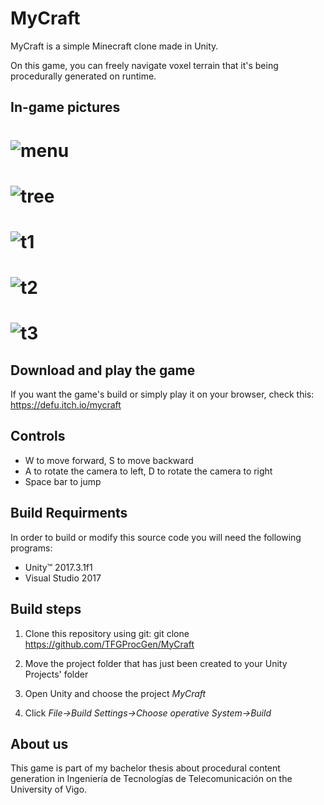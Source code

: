 # MyCraft

MyCraft is a simple Minecraft clone made in Unity.

On this game, you can freely navigate voxel terrain that it's being procedurally generated on runtime.

## In-game pictures

# ![menu](https://imgur.com/i1Ar16v.png)
# ![tree](https://imgur.com/x6vNAbP.png)
# ![t1](https://imgur.com/qdGQzmm.png)
# ![t2](https://imgur.com/Pxm7HOc.png)
# ![t3](https://imgur.com/TbKF0WK.png)
 
## Download and play the game
 
 If you want the game's build or simply play it on your browser, check this: https://defu.itch.io/mycraft
 
## Controls

- W to move forward, S to move backward
- A to rotate the camera to left, D to rotate the camera to right
- Space bar to jump
 
## Build Requirments
 
In order to build or modify this source code you will need the following programs:
 
 - Unity™ 2017.3.1f1
 - Visual Studio 2017
 
## Build steps
 
 1. Clone this repository using git: git clone https://github.com/TFGProcGen/MyCraft
 
 2. Move the project folder that has just been created  to your Unity Projects' folder
 
 3. Open Unity and choose the project *MyCraft*
 
 4. Click *File->Build Settings->Choose operative System->Build*
 
## About us

This game is part of my bachelor thesis about procedural content generation in Ingeniería de Tecnologías de Telecomunicación on the University of Vigo.

